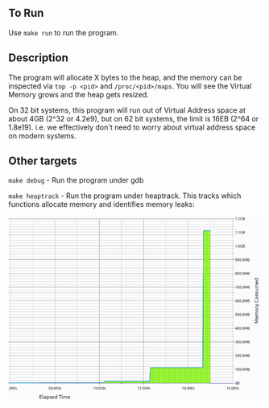 ## To Run

Use `make run` to run the program.

## Description

The program will allocate X bytes to the heap, and the memory can be inspected via `top -p <pid>` and `/proc/<pid>/maps`. You will see the Virtual Memory grows and the heap gets resized.

On 32 bit systems, this program will run out of Virtual Address space at about 4GB (2^32 or 4.2e9), but on 62 bit systems, the limit is 16EB (2^64 or 1.8e19). i.e. we effectively don't need to worry about virtual address space on modern systems.

## Other targets

`make debug` - Run the program under gdb

`make heaptrack` - Run the program under heaptrack. This tracks which functions allocate memory and identifies memory leaks:

![image info](./heaptrack.png)